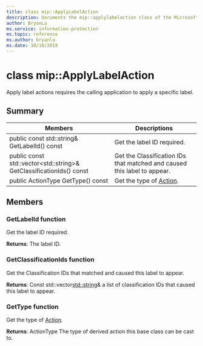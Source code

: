 ```yaml
---
title: class mip::ApplyLabelAction 
description: Documents the mip::applylabelaction class of the Microsoft Information Protection (MIP) SDK.
author: BryanLa
ms.service: information-protection
ms.topic: reference
ms.author: bryanla
ms.date: 10/18/2019
---
```


# class mip::ApplyLabelAction 
Apply label actions requires the calling application to apply a specific label.
  
## Summary
 Members                        | Descriptions                                
--------------------------------|---------------------------------------------
public const std::string& GetLabelId() const  |  Get the label ID required.
public const std::vector\<std::string\>& GetClassificationIds() const  |  Get the Classification IDs that matched and caused this label to appear.
public ActionType GetType() const  |  Get the type of [Action](class_mip_action.md).
  
## Members
  
### GetLabelId function
Get the label ID required.

  
**Returns**: The label ID.
  
### GetClassificationIds function
Get the Classification IDs that matched and caused this label to appear.

  
**Returns**: Const std::vector<std::string>& a list of classification IDs that caused this label to appear.
  
### GetType function
Get the type of [Action](class_mip_action.md).

  
**Returns**: ActionType The type of derived action this base class can be cast to.